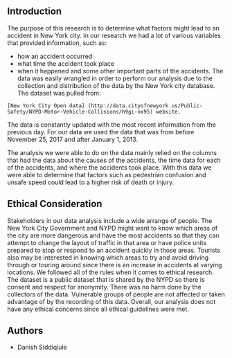 ## Introduction

The purpose of this research is to determine what factors might lead to an accident in New York city.   In our research we had a lot of various variables that 
provided information, such as: 
- how an accident occurred
- what time the accident took place
- when it happened
and some other important parts of the accidents.  The data was easily wrangled in order to perform our analysis due to the collection and distribution of the data by the New York city database.  The dataset was pulled from:

```
[New York City Open data] (http://data.cityofnewyork.us/Public-Safety/NYPD-Motor-Vehicle-Collisions/h9gi-nx95) website.  
```

The data is constantly updated with the most recent information from the previous day.  For our data we used the data that was from before November 25, 2017 and after January 1, 2013.

The analysis we were able to do on the data mainly relied on the columns that had the data about the causes of the accidents, the time data for each of the 
accidents, and where the accidents took place.   With this data we were able to determine that factors such as pedestrian confusion and unsafe speed could lead 
to a higher risk of death or injury.    

## Ethical Consideration

Stakeholders in our data analysis include a wide arrange of people. The New York City Government and NYPD might want to know which areas of the city are more 
dangerous and have the most accidents so that they can attempt to change the layout of traffic in that area or have police units prepared to stop or respond to 
an accident quickly in those areas. Tourists also may be interested in knowing which areas to try and avoid driving through or touring around since there is an 
increase in accidents at varying locations. We followed all of the rules when it comes to ethical research. The dataset is a public dataset that is shared by the 
NYPD so there is consent and respect for anonymity. There was no harm done by the collectors of the data. Vulnerable groups of  people are not affected or taken 
advantage of by the recording of this data. Overall, our analysis does not have any ethical concerns since all ethical guidelines were met.

## Authors

- Danish Siddiqiuie
